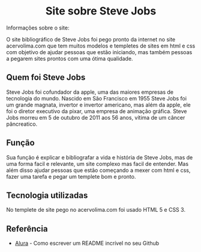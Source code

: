 <h1 align="center"> Site sobre Steve Jobs</h1>

Informações sobre o site:

O site bibliográfico de Steve Jobs foi pego pronto da internet no site acervolima.com que tem muitos modelos e templetes de sites em html e css com objetivo de ajudar pessoas que estão iniciando, mas também pessoas a pegarem sites prontos com uma ótima qualidade.

## Quem foi Steve Jobs

Steve Jobs foi cofundador da apple, uma das maiores empresas de tecnologia do mundo.
Nascido em São Francisco em 1955 Steve Jobs foi um grande magnata, invertor e invertor americano, mas além da apple, ele foi o diretor executivo da pixar, uma empresa de animação gráfica.
Steve Jobs morreu em 5 de outubro de 2011 aos 56 anos, vítima de um câncer pâncreatico.

## Função 

Sua função é explicar e bibliografar a vida e história de Steve Jobs, mas de uma forma facil e relevante, um site complexo mas facil de entender. Mas além disso ajudar pessoas que estão começando a mexer com html e css, fazer uma tarefa e pegar um templete bom e pronto.

## Tecnologia utilizadas

No templete de site pego no acervolima.com foi usado HTML 5 e CSS 3.  

## Referência
* [Alura](https://www.alura.com.br/artigos/escrever-bom-readme) - Como escrever um README incrível no seu Github
